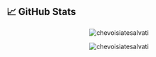 ## &#x1f4c8; GitHub Stats

<p align="center">
	<img src="https://github-readme-stats.vercel.app/api?username=chevoisiatesalvati&show_icons=true&count_private=true" alt="chevoisiatesalvati" />
</p>
<p align="center">
	<img src="https://github-readme-stats-olive-nine.vercel.app/api/top-langs/?username=chevoisiatesalvati&layout=compact&cache_seconds=1800" alt="chevoisiatesalvati" />
</p>